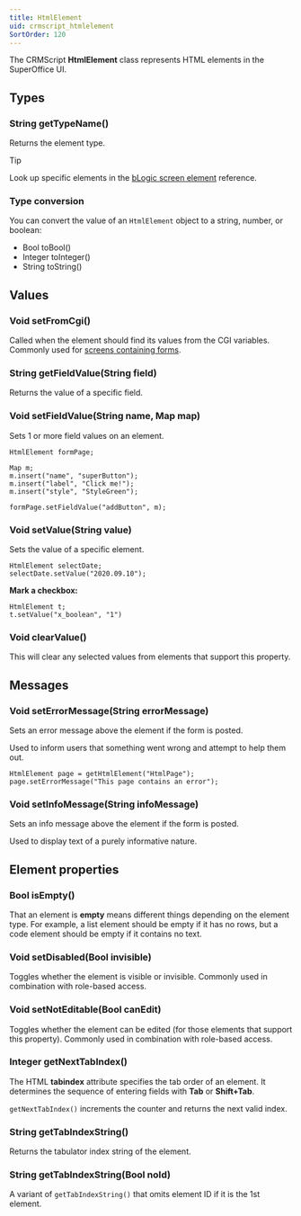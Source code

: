 ```yaml
---
title: HtmlElement
uid: crmscript_htmlelement
SortOrder: 120
---
```


The CRMScript **HtmlElement** class represents HTML elements in the SuperOffice UI.

## Types

### String getTypeName()

Returns the element type.

> [!TIP]
> Look up specific elements in the [bLogic screen element](./blogic-screen-elements/blogic-screen-elements.md) reference.

### Type conversion

You can convert the value of an `HtmlElement` object to a string, number, or boolean:

* Bool toBool()
* Integer toInteger()
* String toString()

## Values

### Void setFromCgi()

Called when the element should find its values from the CGI variables. Commonly used for [screens containing forms](./custom-screens/form-elements.md).

### String getFieldValue(String field)

Returns the value of a specific field.

### Void setFieldValue(String name, Map map)

Sets 1 or more field values on an element.

```crmscript
HtmlElement formPage;

Map m;
m.insert("name", "superButton");
m.insert("label", "Click me!");
m.insert("style", "StyleGreen");

formPage.setFieldValue("addButton", m);
```

### Void setValue(String value)

Sets the value of a specific element.

```crmscript
HtmlElement selectDate;
selectDate.setValue("2020.09.10");
```

**Mark a checkbox:**

```crmscript
HtmlElement t;
t.setValue("x_boolean", "1")
```

### Void clearValue()

This will clear any selected values from elements that support this property.

## Messages

### Void setErrorMessage(String errorMessage)

Sets an error message above the element if the form is posted.

Used to inform users that something went wrong and attempt to help them out.

```crmscript
HtmlElement page = getHtmlElement("HtmlPage");
page.setErrorMessage("This page contains an error");
```

### Void setInfoMessage(String infoMessage)

Sets an info message above the element if the form is posted.

Used to display text of a purely informative nature.

## Element properties

### Bool isEmpty()

That an element is **empty** means different things depending on the element type. For example, a list element should be empty if it has no rows, but a code element should be empty if it contains no text.

### Void setDisabled(Bool invisible)

Toggles whether the element is visible or invisible. Commonly used in combination with role-based access.

### Void setNotEditable(Bool canEdit)

Toggles whether the element can be edited (for those elements that support this property). Commonly used in combination with role-based access.

### Integer getNextTabIndex()

The HTML **tabindex** attribute specifies the tab order of an element. It determines the sequence of entering fields with **Tab** or **Shift+Tab**.

`getNextTabIndex()` increments the counter and returns the next valid index.

### String getTabIndexString()

Returns the tabulator index string of the element.

### String getTabIndexString(Bool noId)

A variant of `getTabIndexString()` that omits element ID if it is the 1st element.
